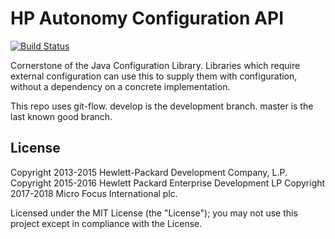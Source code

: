 # HP Autonomy Configuration API

[![Build Status](https://travis-ci.org/microfocus-idol/java-configuration-api.svg?branch=master)](https://travis-ci.org/hpe-idol/java-configuration-api)

Cornerstone of the Java Configuration Library.  Libraries which require external configuration can use this to supply them with configuration, without a dependency on a concrete implementation.

This repo uses git-flow. develop is the development branch. master is the last known good branch.

## License
Copyright 2013-2015 Hewlett-Packard Development Company, L.P.
Copyright 2015-2016 Hewlett Packard Enterprise Development LP
Copyright 2017-2018 Micro Focus International plc.

Licensed under the MIT License (the "License"); you may not use this project except in compliance with the License.
